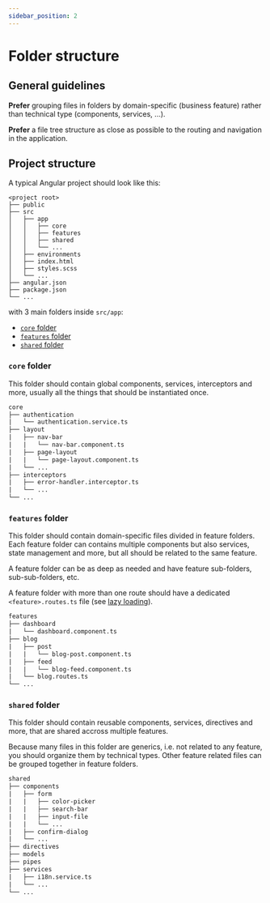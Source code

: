 ```yaml
---
sidebar_position: 2
---
```

# Folder structure


## General guidelines

**Prefer** grouping files in folders by domain-specific (business feature) rather than technical type (components, services, ...).

**Prefer** a file tree structure as close as possible to the routing and navigation in the application.

## Project structure

A typical Angular project should look like this:

```
<project root>
├── public
├── src
│   ├── app
│   │   ├── core
│   │   ├── features
│   │   ├── shared
│   │   └── ...
│   ├── environments
│   ├── index.html
│   ├── styles.scss
│   └── ...
├── angular.json
├── package.json
└── ...
```

with 3 main folders inside `src/app`:
- [`core` folder](#core-folder)
- [`features` folder](#features-folder)
- [`shared` folder](#shared-folder)

### `core` folder

This folder should contain global components, services, interceptors and more, usually all the things that should be instantiated once.

```txt title="example"
core
├── authentication
|   └── authentication.service.ts
├── layout
|   ├── nav-bar
|   |   └── nav-bar.component.ts
|   ├── page-layout
|   |   └── page-layout.component.ts
|   └── ...
├── interceptors
|   ├── error-handler.interceptor.ts
|   └── ...
└── ...
```

### `features` folder

This folder should contain domain-specific files divided in feature folders. Each feature folder can contains multiple components but also services, state management and more, but all should be related to the same feature.

A feature folder can be as deep as needed and have feature sub-folders, sub-sub-folders, etc.

A feature folder with more than one route should have a dedicated `<feature>.routes.ts` file (see [lazy loading](../routing.md)).

```txt title="example"
features
├── dashboard
|   └── dashboard.component.ts
├── blog
|   ├── post
|   |   └── blog-post.component.ts
|   ├── feed
|   |   └── blog-feed.component.ts
|   └── blog.routes.ts
└── ...
```

### `shared` folder

This folder should contain reusable components, services, directives and more, that are shared accross multiple features.

Because many files in this folder are generics, i.e. not related to any feature, you should organize them by technical types. Other feature related files can be grouped together in feature folders.

```txt title="Example"
shared
├── components
|   ├── form
|   |   ├── color-picker
|   |   ├── search-bar
|   |   ├── input-file
|   |   └── ...
|   ├── confirm-dialog
|   └── ...
├── directives
├── models
├── pipes
├── services
|   ├── i18n.service.ts
|   └── ...
└── ...
```
